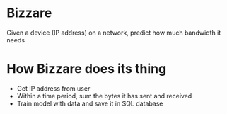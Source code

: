 # Bizzare
Given a device (IP address) on a network, predict how much bandwidth it needs

# How Bizzare does its thing

- Get IP address from user
- Within a time period, sum the bytes it has sent and received
- Train model with data and save it in SQL database 